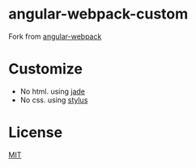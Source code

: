 # angular-webpack-custom

Fork from [angular-webpack](https://github.com/preboot/angular-webpack)

# Customize

* No html. using [jade](http://jade-lang.com/)
* No css. using [stylus](http://stylus-lang.com/)

# License

[MIT](/LICENSE)
